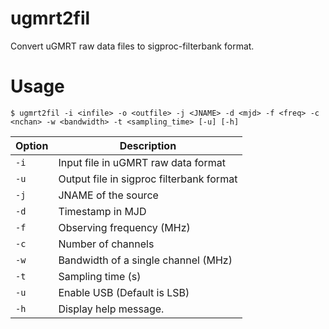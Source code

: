 # ugmrt2fil
Convert uGMRT raw data files to sigproc-filterbank format.

Usage
======
`$ ugmrt2fil -i <infile> -o <outfile> -j <JNAME> -d <mjd> -f <freq> -c <nchan> -w <bandwidth> -t <sampling_time> [-u] [-h]`

|Option | Description                              |
|-------|------------------------------------------|
|`-i`   | Input file in uGMRT raw data format      |
|`-u`   | Output file in sigproc filterbank format |
|`-j`   | JNAME of the source                      |
|`-d`   | Timestamp in MJD                         |
|`-f`   | Observing frequency (MHz)                |
|`-c`   | Number of channels                       |
|`-w`   | Bandwidth of a single channel (MHz)      |
|`-t`   | Sampling time (s)                        |
|`-u`   | Enable USB (Default is LSB)              |
|`-h`   | Display help message.                    |
